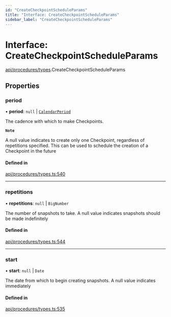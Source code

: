 ```yaml
---
id: "CreateCheckpointScheduleParams"
title: "Interface: CreateCheckpointScheduleParams"
sidebar_label: "CreateCheckpointScheduleParams"
---
```


# Interface: CreateCheckpointScheduleParams

[api/procedures/types](../../../../../modules/API/Procedures/Types/Types.md).CreateCheckpointScheduleParams

## Properties

### period

• **period**: ``null`` \| [`CalendarPeriod`](../../../../Types/CalendarPeriod/CalendarPeriod.md)

The cadence with which to make Checkpoints.

**`Note`**

A null value indicates to create only one Checkpoint, regardless of repetitions specified. This can be used to schedule the creation of a Checkpoint in the future

#### Defined in

[api/procedures/types.ts:540](https://github.com/PolymeshAssociation/polymesh-sdk/blob/15be87e8/src/api/procedures/types.ts#L540)

___

### repetitions

• **repetitions**: ``null`` \| `BigNumber`

The number of snapshots to take. A null value indicates snapshots should be made indefinitely

#### Defined in

[api/procedures/types.ts:544](https://github.com/PolymeshAssociation/polymesh-sdk/blob/15be87e8/src/api/procedures/types.ts#L544)

___

### start

• **start**: ``null`` \| `Date`

The date from which to begin creating snapshots. A null value indicates immediately

#### Defined in

[api/procedures/types.ts:535](https://github.com/PolymeshAssociation/polymesh-sdk/blob/15be87e8/src/api/procedures/types.ts#L535)
